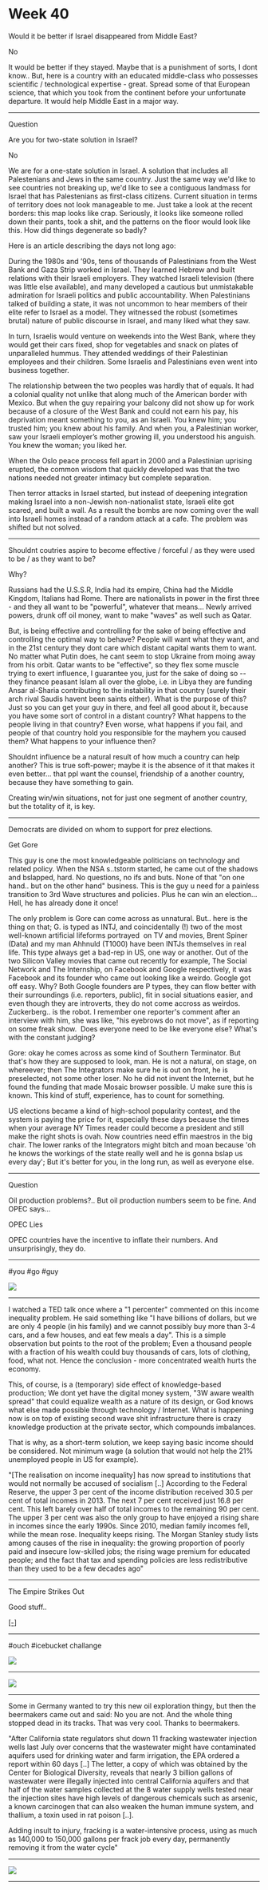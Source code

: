 # Week 40

Would it be better if Israel disappeared from Middle East?

No

It would be better if they stayed.  Maybe that is a punishment of
sorts, I dont know.. But, here is a country with an educated
middle-class who possesses scientific / technological expertise -
great.  Spread some of that European science, that which you took from
the continent before your unfortunate departure.  It would help Middle
East in a major way.

---

Question

Are you for two-state solution in Israel?

No

We are for a one-state solution in Israel. A solution that includes
all Palestenians and Jews in the same country. Just the same way we'd
like to see countries not breaking up, we'd like to see a contiguous
landmass for Israel that has Palestenians as first-class
citizens. Current situation in terms of territory does not look
manageable to me. Just take a look at the recent borders: this map
looks like crap. Seriously, it looks like someone rolled down their
pants, took a shit, and the patterns on the floor would look like
this. How did things degenerate so badly?

Here is an article describing the days not long ago:

During the 1980s and ’90s, tens of thousands of Palestinians from the
West Bank and Gaza Strip worked in Israel. They learned Hebrew and
built relations with their Israeli employers. They watched Israeli
television (there was little else available), and many developed a
cautious but unmistakable admiration for Israeli politics and public
accountability. When Palestinians talked of building a state, it was
not uncommon to hear members of their elite refer to Israel as a
model. They witnessed the robust (sometimes brutal) nature of public
discourse in Israel, and many liked what they saw.

In turn, Israelis would venture on weekends into the West Bank, where
they would get their cars fixed, shop for vegetables and snack on
plates of unparalleled hummus. They attended weddings of their
Palestinian employees and their children. Some Israelis and
Palestinians even went into business together.

The relationship between the two peoples was hardly that of equals. It
had a colonial quality not unlike that along much of the American
border with Mexico. But when the guy repairing your balcony did not
show up for work because of a closure of the West Bank and could not
earn his pay, his deprivation meant something to you, as an
Israeli. You knew him; you trusted him; you knew about his family. And
when you, a Palestinian worker, saw your Israeli employer’s mother
growing ill, you understood his anguish. You knew the woman; you liked
her.

When the Oslo peace process fell apart in 2000 and a Palestinian
uprising erupted, the common wisdom that quickly developed was that
the two nations needed not greater intimacy but complete separation.

Then terror attacks in Israel started, but instead of deepening
integration making Israel into a non-Jewish non-nationalist state,
Israeli elite got scared, and built a wall. As a result the bombs are
now coming over the wall into Israeli homes instead of a random attack
at a cafe. The problem was shifted but not solved.

---

Shouldnt coutries aspire to become effective / forceful / as they were
used to be / as they want to be?

Why?

Russians had the U.S.S.R, India had its empire, China had the Middle
Kingdom, Italians had Rome. There are nationalists in power in the
first three - and they all want to be "powerful", whatever that
means... Newly arrived powers, drunk off oil money, want to make
"waves" as well such as Qatar.

But, is being effective and controlling for the sake of being
effective and controlling the optimal way to behave? People will want
what they want, and in the 21st century they dont care which distant
capital wants them to want. No matter what Putin does, he cant seem to
stop Ukraine from moing away from his orbit. Qatar wants to be
"effective", so they flex some muscle trying to exert influence, I
guarantee you, just for the sake of doing so -- they finance peasant
Islam all over the globe, i.e. in Libya they are funding Ansar
al-Sharia contributing to the instability in that country (surely
their arch rival Saudis havent been saints either). What is the
purpose of this? Just so you can get your guy in there, and feel all
good about it, because you have some sort of control in a distant
country? What happens to the people living in that country? Even
worse, what happens if you fail, and people of that country hold you
responsible for the mayhem you caused them? What happens to your
influence then?

Shouldnt influence be a natural result of how much a country can help
another? This is true soft-power; maybe it is the absence of it that
makes it even better... that ppl want the counsel, friendship of a
another country, because they have something to gain.

Creating win/win situations, not for just one segment of another
country, but the totality of it, is key.

---

Democrats are divided on whom to support for prez elections.

Get Gore

This guy is one the most knowledgeable politicians on technology and
related policy. When the NSA s..tstorm started, he came out of the
shadows and bslapped, hard. No questions, no ifs and buts. None of
that "on one hand.. but on the other hand" business.  This is the guy
u need for a painless transition to 3rd Wave structures and
policies. Plus he can win an election... Hell, he has already done it
once! 

The only problem is Gore can come across as unnatural. But.. here is
the thing on that; G. is typed as INTJ, and coincidentally (!) two of
the most well-known artificial lifeforms portrayed  on TV and movies,
Brent Spiner (Data) and my man Ahhnuld (T1000) have been INTJs
themselves in real life. This type always get a bad-rep in US, one way
or another. Out of the two Silicon Valley movies that came out
recently for example, The Social Network and The Internship, on
Facebook and Google respectively, it was Facebook and its founder who
came out looking like a weirdo. Google got off easy. Why? Both Google
founders are P types, they can flow better with their surroundings
(i.e. reporters, public), fit in social situations easier, and even
though they are introverts, they do not come accross as weirdos.
Zuckerberg.. is the robot. I remember one reporter's comment after an
interview with him, she was like, "his eyebrows do not move", as if
reporting on some freak show.  Does everyone need to be like everyone
else? What's with the constant judging? 

Gore: okay he comes across as some kind of Southern Terminator. But
that's how they are supposed to look, man. He is not a natural, on
stage, on whereever; then The Integrators make sure he is out on
front, he is preselected, not some other loser. No he did not invent
the Internet, but he found the funding that made Mosaic browser
possible. U make sure this is known. This kind of stuff, experience,
has to count for something.

US elections became a kind of high-school popularity contest, and the
system is paying the price for it, especially these days because the
times when your average NY Times reader could become a president and
still make the right shots is ovah. Now countries need effin maestros
in the big chair. The lower ranks of the Integrators might bitch and
moan because 'oh he knows the workings of the state really well and he
is gonna bslap us every day'; But it's better for you, in the long
run, as well as everyone else.

---

Question

Oil production problems?.. But oil production numbers seem to be
fine. And OPEC says...

OPEC Lies

OPEC countries have the incentive to inflate their numbers. And
unsurprisingly, they do.

---

\#you \#go \#guy

![](3A22.png)

---

I watched a TED talk once where a "1 percenter" commented on this
income inequality problem. He said something like "I have billions of
dollars, but we are only 4 people (in his family) and we cannot
possibly buy more than 3-4 cars, and a few houses, and eat few meals a
day". This is a simple observation but points to the root of the
problem; Even a thousand people with a fraction of his wealth could
buy thousands of cars, lots of clothing, food, what not. Hence the
conclusion - more concentrated wealth hurts the economy.

This, of course, is a (temporary) side effect of knowledge-based
production; We dont yet have the digital money system, "3W aware
wealth spread" that could equalize wealth as a nature of its design,
or God knows what else made possible through technology /
Internet. What is happening now is on top of existing second wave shit
infrastructure there is crazy knowledge production at the private
sector, which compounds imbalances.

That is why, as a short-term solution, we keep saying basic income
should be considered. Not minimum wage (a solution that would not help
the 21% unemployed people in US for example).

"[The realisation on income inequality] has now spread to institutions
that would not normally be accused of socialism [..] According to the
Federal Reserve, the upper 3 per cent of the income distribution
received 30.5 per cent of total incomes in 2013. The next 7 per cent
received just 16.8 per cent. This left barely over half of total
incomes to the remaining 90 per cent. The upper 3 per cent was also
the only group to have enjoyed a rising share in incomes since the
early 1990s. Since 2010, median family incomes fell, while the mean
rose. Inequality keeps rising. The Morgan Stanley study lists among
causes of the rise in inequality: the growing proportion of poorly
paid and insecure low-skilled jobs; the rising wage premium for
educated people; and the fact that tax and spending policies are less
redistributive than they used to be a few decades ago"

---

The Empire Strikes Out

Good stuff..

[[-]](https://youtu.be/TiAPvuMDB0c)

---

\#ouch \#icebucket challange

![](3A44.png)

---

![](3A48.png)

---

Some in Germany wanted to try this new oil exploration thingy, but
then the beermakers came out and said: No you are not. And the whole
thing stopped dead in its tracks. That was very cool. Thanks to
beermakers.

"After California state regulators shut down 11 fracking wastewater
injection wells last July over concerns that the wastewater might have
contaminated aquifers used for drinking water and farm irrigation, the
EPA ordered a report within 60 days [..] The letter, a copy of which
was obtained by the Center for Biological Diversity, reveals that
nearly 3 billion gallons of wastewater were illegally injected into
central California aquifers and that half of the water samples
collected at the 8 water supply wells tested near the injection sites
have high levels of dangerous chemicals such as arsenic, a known
carcinogen that can also weaken the human immune system, and thallium,
a toxin used in rat poison [..].

Adding insult to injury, fracking is a water-intensive process, using
as much as 140,000 to 150,000 gallons per frack job every day,
permanently removing it from the water cycle"

---

![](3A08.png)

---
